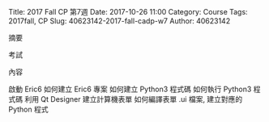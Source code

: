 Title: 2017 Fall CP 第7週
Date: 2017-10-26 11:00
Category: Course
Tags: 2017fall, CP
Slug: 40623142-2017-fall-cadp-w7
Author: 40623142

摘要

考試

<!-- PELICAN_END_SUMMARY -->

內容

啟動  Eric6
如何建立 Eric6 專案
如何建立 Python3 程式碼
如何執行 Python3 程式碼
利用 Qt Designer 建立計算機表單
如何編譯表單 .ui 檔案, 建立對應的 Python 程式
